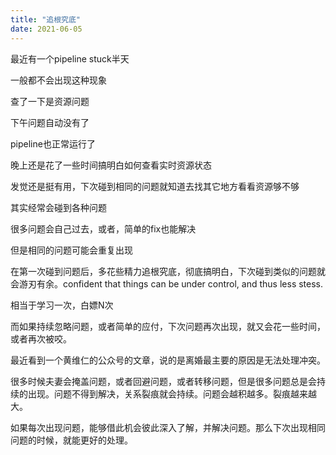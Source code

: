 ```yaml
---
title: "追根究底"
date: 2021-06-05
---
```


最近有一个pipeline stuck半天

一般都不会出现这种现象

查了一下是资源问题

下午问题自动没有了

pipeline也正常运行了

晚上还是花了一些时间搞明白如何查看实时资源状态

发觉还是挺有用，下次碰到相同的问题就知道去找其它地方看看资源够不够

其实经常会碰到各种问题

很多问题会自己过去，或者，简单的fix也能解决

但是相同的问题可能会重复出现

在第一次碰到问题后，多花些精力追根究底，彻底搞明白，下次碰到类似的问题就会游刃有余。confident that things can be under control, and thus less stess.

相当于学习一次，白嫖N次

而如果持续忽略问题，或者简单的应付，下次问题再次出现，就又会花一些时间，或者再次被咬。

最近看到一个黄维仁的公众号的文章，说的是离婚最主要的原因是无法处理冲突。

很多时候夫妻会掩盖问题，或者回避问题，或者转移问题，但是很多问题总是会持续的出现。问题不得到解决，关系裂痕就会持续。问题会越积越多。裂痕越来越大。

如果每次出现问题，能够借此机会彼此深入了解，并解决问题。那么下次出现相同问题的时候，就能更好的处理。
